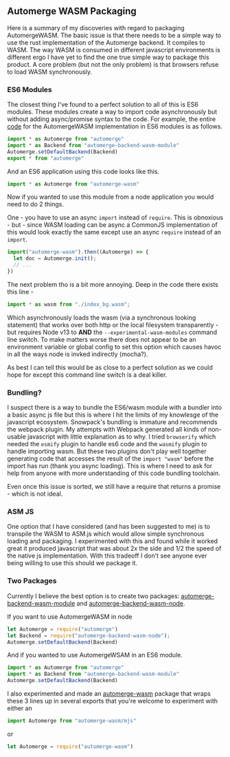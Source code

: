 
## Automerge WASM Packaging 

Here is a summary of my discoveries with regard to packaging AutomergeWASM.  The basic issue is that there needs to be a simple way to use the rust implementation of the Automerge backend.  It compiles to WASM.  The way WASM is consumed in different javascript environments is different ergo I have yet to find the one true simple way to package this product.  A core problem (but not the only problem) is that browsers refuse to load WASM synchronously.

### ES6 Modules

The closest thing I've found to a perfect solution to all of this is ES6 modules.  These modules create a way to import code asynchronously but without adding async/promise syntax to the code.  For example, the entire [code](https://github.com/orionz/automerge-wasm/blob/main/index.mjs) for the AutomergeWASM implementation in ES6 modules is as follows.

```js
import * as Automerge from "automerge"
import * as Backend from "automerge-backend-wasm-module"
Automerge.setDefaultBackend(Backend)
export * from "automerge"
```

And an ES6 application using this code looks like this.

```js
import * as Automerge from "automerge-wasm"
```

Now if you wanted to use this module from a node application you would need to do 2 things.

One - you have to use an async `import` instead of `require`.  This is obnoxious - but - since WASM loading can be async a CommonJS implementation of this would look exactly the same except use an async `require` instead of an `import`.

```js
import("automerge-wasm").then((Automerge) => {
  let doc = Automerge.init();
  // ...
})
```

The next problem tho is a bit more annoying.  Deep in the code there exists this line - 


```js
import * as wasm from "./index_bg.wasm";
```

Which asynchronously loads the wasm (via a synchronous looking statement) that works over both http or the local filesystem transparently - but requires Node v13 to **AND** the `--experimental-wasm-modules` command line switch.  To make matters worse there does not appear to be an environment variable or global config to set this option which causes havoc in all the ways node is invked indirectly (mocha?).

As best I can tell this would be as close to a perfect solution as we could hope for except this command line switch is a deal killer.

### Bundling?

I suspect there is a way to bundle the ES6/wasm module with a bundler into a basic async js file but this is where I hit the limits of my knowlesge of the javascript ecosystem.  Snowpack's bundling is immature and recommends the webpack plugin. My attempts with Webpack generated all kinds of non-usable javascript with little explanation as to why. I tried `browserify` which needed the `esmify` plugin to handle es6 code and the `wasmify` plugin to handle importing wasm.  But these two plugins don't play well together generating code that accesses the result of the `import "wasm"` before the import has run (thank you async loading).  This is where I need to ask for help from anyone with more understanding of this code bundling toolchain.

Even once this issue is sorted, we still have a require that returns a promise - which is not ideal.

### ASM JS

One option that I have considered (and has been suggested to me) is to transpile the WASM to ASM.js which would allow simple synchronous loading and packaging.  I experimented with this and found while it worked great it produced javascript that was about 2x the side and 1/2 the speed of the native js implementation.  With this tradeoff I don't see anyone ever being willing to use this should we package it.

### Two Packages

Currently I believe the best option is to create two packages: [automerge-backend-wasm-module](https://github.com/orionz/automerge-backend-wasm-module) and [automerge-backend-wasm-node](https://github.com/orionz/automerge-backend-wasm-node).

If you want to use AutomergeWASM in node

```js
let Automerge = require("automerge")
let Backend = require("automerge-backend-wasm-node");
Automerge.setDefaultBackend(Backend)
```

And if you wanted to use AutomergeWSAM in an ES6 module.

```js
import * as Automerge from "automerge"
import * as Backend from "automerge-backend-wasm-module"
Automerge.setDefaultBackend(Backend)
```

I also experimented and made an [automerge-wasm](https://github.com/orionz/automerge-wasm) package that wraps these 3 lines up in several exports that you're welcome to experiment with either an

```js
import Automerge from "automerge-wasm/mjs"
```

or 

```js
let Automerge = require("automerge-wasm")
```


